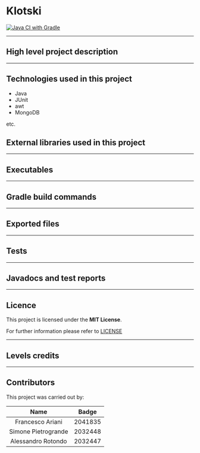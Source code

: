 # Klotski

[![Java CI with Gradle](https://github.com/roto65/Klotski/actions/workflows/gradle.yml/badge.svg)](https://github.com/roto65/Klotski/actions/workflows/gradle.yml)

---

## High level project description

---

## Technologies used in this project

- Java
- JUnit
- awt
- MongoDB

etc.

## External libraries used in this project

---

## Executables

---

## Gradle build commands

---

## Exported files

---

## Tests

---

## Javadocs and test reports

---

## Licence

This project is licensed under the **MIT License**. 

For further information please refer to [LICENSE](https://github.com/roto65/Klotski/blob/master/LICENSE)

---

## Levels credits

---

## Contributors

This project was carried out by:

|        Name         | Badge   |
|:-------------------:|---------|
|  Francesco Ariani   | 2041835 |
| Simone Pietrogrande | 2032448 |
| Alessandro Rotondo  | 2032447 |